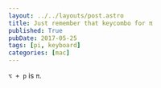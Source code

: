 ```yaml
---
layout: ../../layouts/post.astro
title: Just remember that keycombo for π
published: True
pubDate: 2017-05-25
tags: [pi, keyboard]
categories: [mac]
---
```


`⌥ + p` is `π`.
